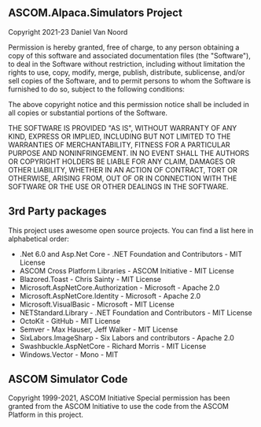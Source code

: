 ## ASCOM.Alpaca.Simulators Project

Copyright 2021-23 Daniel Van Noord

Permission is hereby granted, free of charge, to any person obtaining a copy of this software and associated documentation files (the "Software"), to deal in the Software without restriction, including without limitation the rights to use, copy, modify, merge, publish, distribute, sublicense, and/or sell copies of the Software, and to permit persons to whom the Software is furnished to do so, subject to the following conditions:

The above copyright notice and this permission notice shall be included in all copies or substantial portions of the Software.

THE SOFTWARE IS PROVIDED "AS IS", WITHOUT WARRANTY OF ANY KIND, EXPRESS OR IMPLIED, INCLUDING BUT NOT LIMITED TO THE WARRANTIES OF MERCHANTABILITY, FITNESS FOR A PARTICULAR PURPOSE AND NONINFRINGEMENT. IN NO EVENT SHALL THE AUTHORS OR COPYRIGHT HOLDERS BE LIABLE FOR ANY CLAIM, DAMAGES OR OTHER LIABILITY, WHETHER IN AN ACTION OF CONTRACT, TORT OR OTHERWISE, ARISING FROM, OUT OF OR IN CONNECTION WITH THE SOFTWARE OR THE USE OR OTHER DEALINGS IN THE SOFTWARE.

## 3rd Party packages
This project uses awesome open source projects. You can find a list here in alphabetical order:

* .Net 6.0 and Asp.Net Core - .NET Foundation and Contributors - MIT License
* ASCOM Cross Platform Libraries - ASCOM Initiative - MIT License
* Blazored.Toast - Chris Sainty - MIT License
* Microsoft.AspNetCore.Authorization - Microsoft - Apache 2.0
* Microsoft.AspNetCore.Identity - Microsoft - Apache 2.0
* Microsoft.VisualBasic - Microsoft - MIT License
* NETStandard.Library - .NET Foundation and Contributors - MIT License
* OctoKit - GitHub - MIT License
* Semver - Max Hauser, Jeff Walker - MIT License
* SixLabors.ImageSharp - Six Labors and contributors - Apache 2.0
* Swashbuckle.AspNetCore - Richard Morris - MIT License
* Windows.Vector - Mono - MIT

## ASCOM Simulator Code 
Copyright 1999-2021, ASCOM Initiative
Special permission has been granted from the ASCOM Initiative to use the code from the ASCOM Platform in this project.